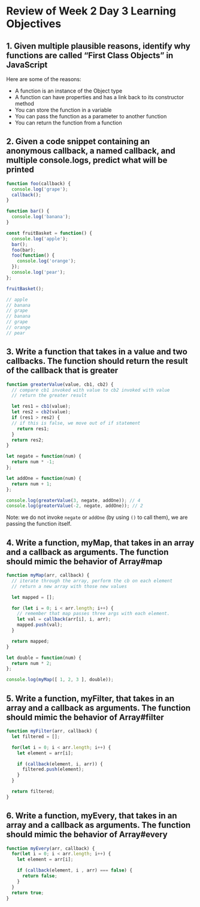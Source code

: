 # Review of Week 2 Day 3 Learning Objectives

## 1. Given multiple plausible reasons, identify why functions are called “First Class Objects” in JavaScript

Here are some of the reasons:

* A function is an instance of the Object type
* A function can have properties and has a link back to its constructor method
* You can store the function in a variable
* You can pass the function as a parameter to another function
* You can return the function from a function

## 2. Given a code snippet containing an anonymous callback, a named callback, and multiple console.logs, predict what will be printed

```js
function foo(callback) {
  console.log('grape');
  callback();
}

function bar() {
  console.log('banana');
}

const fruitBasket = function() {
  console.log('apple');
  bar();
  foo(bar);
  foo(function() {
    console.log('orange');
  });
  console.log('pear');
};

fruitBasket();

// apple
// banana
// grape
// banana
// grape
// orange
// pear

```

## 3. Write a function that takes in a value and two callbacks. The function should return the result of the callback that is greater

```js
function greaterValue(value, cb1, cb2) {
  // compare cb1 invoked with value to cb2 invoked with value
  // return the greater result

  let res1 = cb1(value);
  let res2 = cb2(value);
  if (res1 > res2) {
  // if this is false, we move out of if statement
    return res1;
  }
  return res2;
}

let negate = function(num) {
  return num * -1;
};

let addOne = function(num) {
  return num + 1;
};

console.log(greaterValue(3, negate, addOne)); // 4
console.log(greaterValue(-2, negate, addOne)); // 2
```

Note: we do not invoke `negate` or `addOne` (by using `()` to call them), we are passing the function itself.

## 4. Write a function, myMap, that takes in an array and a callback as arguments. The function should mimic the behavior of Array#map

```js
function myMap(arr, callback) {
  // iterate through the array, perform the cb on each element
  // return a new array with those new values

  let mapped = [];

  for (let i = 0; i < arr.length; i++) {
    // remember that map passes three args with each element.
    let val = callback(arr[i], i, arr); 
    mapped.push(val);
  }

  return mapped;
}

let double = function(num) {
  return num * 2;
};

console.log(myMap([ 1, 2, 3 ], double));
```

## 5. Write a function, myFilter, that takes in an array and a callback as arguments. The function should mimic the behavior of Array#filter

```js
function myFilter(arr, callback) {
  let filtered = [];

  for(let i = 0; i < arr.length; i++) {
    let element = arr[i];

    if (callback(element, i, arr)) {
      filtered.push(element);
    }
  }

  return filtered;
}
```

## 6. Write a function, myEvery, that takes in an array and a callback as arguments. The function should mimic the behavior of Array#every

```js
function myEvery(arr, callback) {
  for(let i = 0; i < arr.length; i++) {
    let element = arr[i];

    if (callback(element, i , arr) === false) {
      return false;
    }
  }
  return true;
}
```
